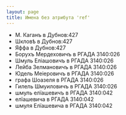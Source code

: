 ```yaml
---
layout: page
title: Имена без атрибута 'ref'
---
```


- М. Каганъ в Дубнов:427
- Шкловѣ в Дубнов:427
- Яффа в Дубнов:427
- Борухъ Мердеховичъ в РГАДА 3140:026
- Шмуль Еліашовичъ в РГАДА 3140:026
- Лейба Зелмановичъ в РГАДА 3140:026
- Юдель Меіеровичъ в РГАДА 3140:026
- графа Шоазеля в РГАДА 3140:026
- Гилель Шмуиловичъ в РГАДА 3140:026
- шмуль елїашевичъ в РГАДА 3140:042
- елїашевича в РГАДА 3140:042
- шмуля Елїашевича в РГАДА 3140:042

